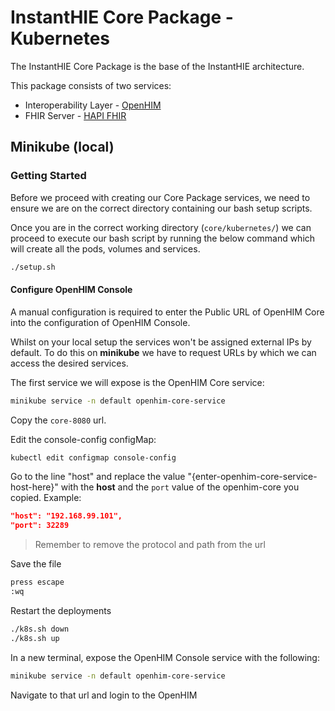 # InstantHIE Core Package - Kubernetes

The InstantHIE Core Package is the base of the InstantHIE architecture.

This package consists of two services:

* Interoperability Layer - [OpenHIM](http://openhim.org/)
* FHIR Server - [HAPI FHIR](https://hapifhir.io/)

## Minikube (local)

### Getting Started

Before we proceed with creating our Core Package services, we need to ensure we are on the correct directory containing our bash setup scripts.

Once you are in the correct working directory (`core/kubernetes/`) we can proceed to execute our bash script by running the below command which will create all the pods, volumes and services.

```bash
./setup.sh
```

#### Configure OpenHIM Console

A manual configuration is required to enter the Public URL of OpenHIM Core into the configuration of OpenHIM Console.

Whilst on your local setup the services won't be assigned external IPs by default. To do this on **minikube** we have to request URLs by which we can access the desired services.

The first service we will expose is the OpenHIM Core service:

```sh
minikube service -n default openhim-core-service
```

Copy the `core-8080` url.

Edit the console-config configMap:

```sh
kubectl edit configmap console-config
```

Go to the line "host" and replace the value "{enter-openhim-core-service-host-here}" with the **host** and the `port` value of the openhim-core you copied. Example:

```json
"host": "192.168.99.101",
"port": 32289
```

> Remember to remove the protocol and path from the url

Save the file

```sh
press escape
:wq
```

Restart the deployments

```sh
./k8s.sh down
./k8s.sh up
```

In a new terminal, expose the OpenHIM Console service with the following:

```sh
minikube service -n default openhim-core-service
```

Navigate to that url and login to the OpenHIM
